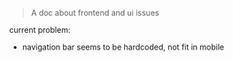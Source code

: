 > A doc about frontend and ui issues

current problem:


- navigation bar seems to be hardcoded, not fit in mobile
